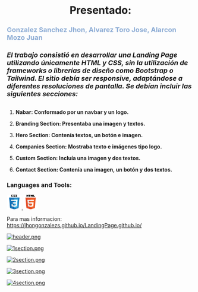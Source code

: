 <h1 align="center">Presentado:</h1>
<h3 style="color:#8EADD5; font-size:18px; font-family: "Gill Sans Extrabold"; >Gonzalez Sanchez Jhon, Alvarez Toro Jose, Alarcon Mozo Juan</h3>
<h5 style="color❕; font-size:18px;" >El trabajo consistió en desarrollar una Landing Page utilizando únicamente HTML y CSS, sin la utilización de frameworks o librerías de diseño como Bootstrap o Tailwind. El sitio debía ser responsive, adaptándose a diferentes resoluciones de pantalla. Se debían incluir las siguientes secciones:</h5>

1. **Nabar: Conformado por un navbar y un logo.**

2. **Branding Section: Presentaba una imagen y textos.**

3. **Hero Section: Contenía textos, un botón e imagen.**

4. **Companies Section: Mostraba texto e imágenes tipo logo.**

5. **Custom Section: Incluía una imagen y dos textos.**

6. **Contact Section: Contenía una imagen, un botón y dos textos.**


<h3 align="left">Languages and Tools:</h3>
<p align="left"> <a href="https://www.w3schools.com/css/" target="_blank" rel="noreferrer"> <img src="https://raw.githubusercontent.com/devicons/devicon/master/icons/css3/css3-original-wordmark.svg" alt="css3" width="40" height="40"/> </a> <a href="https://www.w3.org/html/" target="_blank" rel="noreferrer"> <img src="https://raw.githubusercontent.com/devicons/devicon/master/icons/html5/html5-original-wordmark.svg" alt="html5" width="40" height="40"/> </a> </p>

Para mas informacion: https://jhongonzalezs.github.io/LandingPage.github.io/ 

[![header.png](https://i.postimg.cc/1t83F2CS/header.png)](https://postimg.cc/YGw7KnBD)

[![1section.png](https://i.postimg.cc/bwbt4Dpb/1section.png)](https://postimg.cc/CRh5qKZL)

[![2section.png](https://i.postimg.cc/T39DR85Y/2section.png)](https://postimg.cc/MnnTDFYh)

[![3section.png](https://i.postimg.cc/mgcv4457/3section.png)](https://postimg.cc/TK67jzGP)

[![4section.png](https://i.postimg.cc/Xvt7WxLY/4section.png)](https://postimg.cc/jWQrQHBp)

